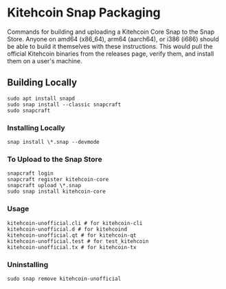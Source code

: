 # Kitehcoin Snap Packaging

Commands for building and uploading a Kitehcoin Core Snap to the Snap Store. Anyone on amd64 (x86_64), arm64 (aarch64), or i386 (i686) should be able to build it themselves with these instructions. This would pull the official Kitehcoin binaries from the releases page, verify them, and install them on a user's machine.

## Building Locally
```
sudo apt install snapd
sudo snap install --classic snapcraft
sudo snapcraft
```

### Installing Locally
```
snap install \*.snap --devmode
```

### To Upload to the Snap Store
```
snapcraft login
snapcraft register kitehcoin-core
snapcraft upload \*.snap
sudo snap install kitehcoin-core
```

### Usage
```
kitehcoin-unofficial.cli # for kitehcoin-cli
kitehcoin-unofficial.d # for kitehcoind
kitehcoin-unofficial.qt # for kitehcoin-qt
kitehcoin-unofficial.test # for test_kitehcoin
kitehcoin-unofficial.tx # for kitehcoin-tx
```

### Uninstalling
```
sudo snap remove kitehcoin-unofficial
```